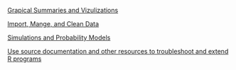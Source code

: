 [Grapical Summaries and Vizulizations](https://github.com/mcilvaiv/Midterm-Portfolio/blob/main/2.md)

[Import, Mange, and Clean Data](https://github.com/mcilvaiv/Midterm-Portfolio/blob/main/1.md)

[Simulations and Probability Models](https://github.com/mcilvaiv/Midterm-Portfolio/blob/main/3.md)

[Use source documentation and other resources to troubleshoot and extend R programs](https://github.com/mcilvaiv/Midterm-Portfolio/blob/main/4.md)
